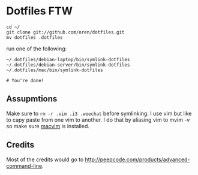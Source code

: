 Dotfiles FTW
============

    cd ~/
    git clone git://github.com/oren/dotfiles.git
    mv dotfiles .dotfiles

run one of the following:

    ~/.dotfiles/debian-laptop/bin/symlink-dotfiles
    ~/.dotfiles/debian-server/bin/symlink-dotfiles
    ~/.dotfiles/mac/bin/symlink-dotfiles

    # You're done!

Assupmtions
-----------

Make sure to `rm -r .vim .i3 .weechat` before symlinking.
I use vim but like to capy paste from one vim to another. I do that by aliasing vim to mvim -v so make sure [macvim](http://code.google.com/p/macvim/) is installed.

Credits
-------

Most of the credits would go to http://peepcode.com/products/advanced-command-line.
